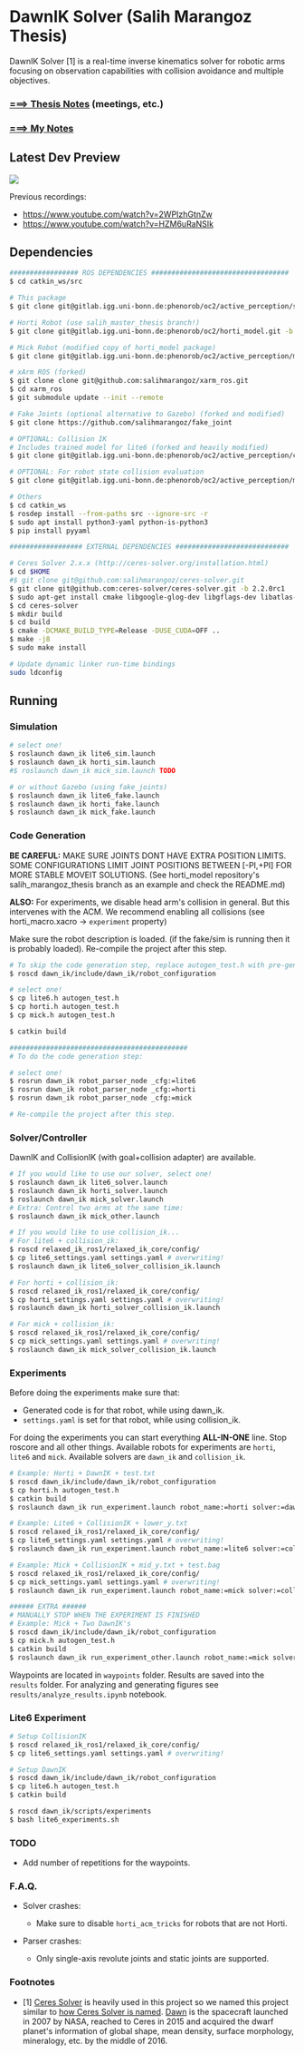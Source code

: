 # DawnIK Solver (Salih Marangoz Thesis)

DawnIK Solver [1]  is a real-time inverse kinematics solver for robotic arms focusing on observation capabilities with collision avoidance and multiple objectives.

### [===> Thesis Notes](thesis/THESIS_NOTES.md) (meetings, etc.)

### [===> My Notes](thesis/MY_NOTES.md)

## Latest Dev Preview

[![](https://img.youtube.com/vi/Jrutd7nmphM/0.jpg)](https://www.youtube.com/watch?v=Jrutd7nmphM)

Previous recordings:
- https://www.youtube.com/watch?v=2WPIzhGtnZw
- https://www.youtube.com/watch?v=HZM6uRaNSIk

## Dependencies

```bash
################# ROS DEPENDENCIES ##################################
$ cd catkin_ws/src

# This package
$ git clone git@gitlab.igg.uni-bonn.de:phenorob/oc2/active_perception/salih_marangoz_thesis.git

# Horti Robot (use salih_master_thesis branch!)
$ git clone git@gitlab.igg.uni-bonn.de:phenorob/oc2/horti_model.git -b salih_master_thesis

# Mick Robot (modified copy of horti_model package)
$ git clone git@gitlab.igg.uni-bonn.de:phenorob/oc2/active_perception/mick_model.git

# xArm ROS (forked)
$ git clone clone git@github.com:salihmarangoz/xarm_ros.git
$ cd xarm_ros
$ git submodule update --init --remote

# Fake Joints (optional alternative to Gazebo) (forked and modified)
$ git clone https://github.com/salihmarangoz/fake_joint

# OPTIONAL: Collision IK
# Includes trained model for lite6 (forked and heavily modified)
$ git clone git@gitlab.igg.uni-bonn.de:phenorob/oc2/active_perception/collision_ik.git

# OPTIONAL: For robot state collision evaluation
$ git clone git@gitlab.igg.uni-bonn.de:phenorob/oc2/active_perception/moveit_collision_check.git

# Others
$ cd catkin_ws
$ rosdep install --from-paths src --ignore-src -r
$ sudo apt install python3-yaml python-is-python3
$ pip install pyyaml

################## EXTERNAL DEPENDENCIES ############################

# Ceres Solver 2.x.x (http://ceres-solver.org/installation.html)
$ cd $HOME
#$ git clone git@github.com:salihmarangoz/ceres-solver.git
$ git clone git@github.com:ceres-solver/ceres-solver.git -b 2.2.0rc1
$ sudo apt-get install cmake libgoogle-glog-dev libgflags-dev libatlas-base-dev libeigen3-dev libsuitesparse-dev
$ cd ceres-solver
$ mkdir build
$ cd build
$ cmake -DCMAKE_BUILD_TYPE=Release -DUSE_CUDA=OFF ..
$ make -j8
$ sudo make install

# Update dynamic linker run-time bindings
sudo ldconfig
```

## Running

### Simulation

```bash
# select one!
$ roslaunch dawn_ik lite6_sim.launch
$ roslaunch dawn_ik horti_sim.launch
#$ roslaunch dawn_ik mick_sim.launch TODO

# or without Gazebo (using fake_joints)
$ roslaunch dawn_ik lite6_fake.launch
$ roslaunch dawn_ik horti_fake.launch
$ roslaunch dawn_ik mick_fake.launch
```

### Code Generation

**BE CAREFUL:** MAKE SURE JOINTS DONT HAVE EXTRA POSITION LIMITS. SOME CONFIGURATIONS LIMIT JOINT POSITIONS BETWEEN [-PI,+PI] FOR MORE STABLE MOVEIT SOLUTIONS. (See horti_model repository's salih_marangoz_thesis branch as an example and check the README.md)

**ALSO:** For experiments, we disable head arm's collision in general. But this intervenes with the ACM. We recommend enabling all collisions (see horti_macro.xacro -> `experiment` property)

Make sure the robot description is loaded. (if the fake/sim is running then it is probably loaded). Re-compile the project after this step. 

```bash
# To skip the code generation step, replace autogen_test.h with pre-generated headers (lite6.h, horti.h, etc.)
$ roscd dawn_ik/include/dawn_ik/robot_configuration

# select one!
$ cp lite6.h autogen_test.h
$ cp horti.h autogen_test.h
$ cp mick.h autogen_test.h

$ catkin build

############################################
# To do the code generation step:

# select one!
$ rosrun dawn_ik robot_parser_node _cfg:=lite6
$ rosrun dawn_ik robot_parser_node _cfg:=horti
$ rosrun dawn_ik robot_parser_node _cfg:=mick

# Re-compile the project after this step. 
```

### Solver/Controller

DawnIK and CollisionIK (with goal+collision adapter) are available.

```bash
# If you would like to use our solver, select one!
$ roslaunch dawn_ik lite6_solver.launch
$ roslaunch dawn_ik horti_solver.launch
$ roslaunch dawn_ik mick_solver.launch
# Extra: Control two arms at the same time:
$ roslaunch dawn_ik mick_other.launch

# If you would like to use collision_ik...
# For lite6 + collision_ik:
$ roscd relaxed_ik_ros1/relaxed_ik_core/config/
$ cp lite6_settings.yaml settings.yaml # overwriting!
$ roslaunch dawn_ik lite6_solver_collision_ik.launch

# For horti + collision_ik:
$ roscd relaxed_ik_ros1/relaxed_ik_core/config/
$ cp horti_settings.yaml settings.yaml # overwriting!
$ roslaunch dawn_ik horti_solver_collision_ik.launch

# For mick + collision_ik:
$ roscd relaxed_ik_ros1/relaxed_ik_core/config/
$ cp mick_settings.yaml settings.yaml # overwriting!
$ roslaunch dawn_ik mick_solver_collision_ik.launch
```

### Experiments

Before doing the experiments make sure that:

- Generated code is for that robot, while using dawn_ik.
- `settings.yaml` is set for that robot, while using collision_ik.

For doing the experiments you can start everything **ALL-IN-ONE** line. Stop roscore and all other things. Available robots for experiments are `horti`, `lite6` and `mick`. Available solvers are `dawn_ik` and `collision_ik`.

```bash
# Example: Horti + DawnIK + test.txt
$ roscd dawn_ik/include/dawn_ik/robot_configuration
$ cp horti.h autogen_test.h
$ catkin build
$ roslaunch dawn_ik run_experiment.launch robot_name:=horti solver:=dawn_ik waypoints_file:=test endpoint_frame:=head_link_eef

# Example: Lite6 + CollisionIK + lower_y.txt
$ roscd relaxed_ik_ros1/relaxed_ik_core/config/
$ cp lite6_settings.yaml settings.yaml # overwriting!
$ roslaunch dawn_ik run_experiment.launch robot_name:=lite6 solver:=collision_ik waypoints_file:=lower_y endpoint_frame:=link_eef

# Example: Mick + CollisionIK + mid_y.txt + test.bag
$ roscd relaxed_ik_ros1/relaxed_ik_core/config/
$ cp mick_settings.yaml settings.yaml # overwriting!
$ roslaunch dawn_ik run_experiment.launch robot_name:=mick solver:=collision_ik waypoints_file:=mid_y trajectory_file:=test endpoint_frame:=head_link_eef

###### EXTRA ######
# MANUALLY STOP WHEN THE EXPERIMENT IS FINISHED
# Example: Mick + Two DawnIK's
$ roscd dawn_ik/include/dawn_ik/robot_configuration
$ cp mick.h autogen_test.h
$ catkin build
$ roslaunch dawn_ik run_experiment_other.launch robot_name:=mick solver:=dawn_ik waypoints_file:=eight_xy waypoints_file_other:=square_yz_other endpoint_frame:=head_link_eef endpoint_frame_other:=other_link_eef
```

Waypoints are located in `waypoints` folder. Results are saved into the `results` folder. For analyzing and generating figures see `results/analyze_results.ipynb` notebook.

### Lite6 Experiment

```bash
# Setup CollisionIK
$ roscd relaxed_ik_ros1/relaxed_ik_core/config/
$ cp lite6_settings.yaml settings.yaml # overwriting!

# Setup DawnIK
$ roscd dawn_ik/include/dawn_ik/robot_configuration
$ cp lite6.h autogen_test.h
$ catkin build

$ roscd dawn_ik/scripts/experiments
$ bash lite6_experiments.sh
```



### TODO

- Add number of repetitions for the waypoints.

### F.A.Q.

- Solver crashes:
  - Make sure to disable `horti_acm_tricks` for robots that are not Horti.

- Parser crashes:
  - Only single-axis revolute joints and static joints are supported.


### Footnotes

- [1] [Ceres Solver](http://ceres-solver.org/) is heavily used in this project so we named this project similar to [how Ceres Solver is named](http://ceres-solver.org/#f1). [Dawn](https://solarsystem.nasa.gov/missions/dawn/overview/) is the spacecraft launched in 2007 by NASA, reached to Ceres in 2015 and acquired the dwarf planet's information of global shape, mean density, surface morphology, mineralogy, etc. by the middle of 2016. 

